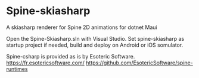 # Spine-skiasharp
A skiasharp renderer for Spine 2D animations for dotnet Maui

Open the Spine-Skiasharp.sln with Visual Studio.
Set spine-skiasharp as startup project if needed, build and deploy on Android or iOS somulator.

Spine-csharp is provided as is by Esoteric Software.
https://fr.esotericsoftware.com/
https://github.com/EsotericSoftware/spine-runtimes